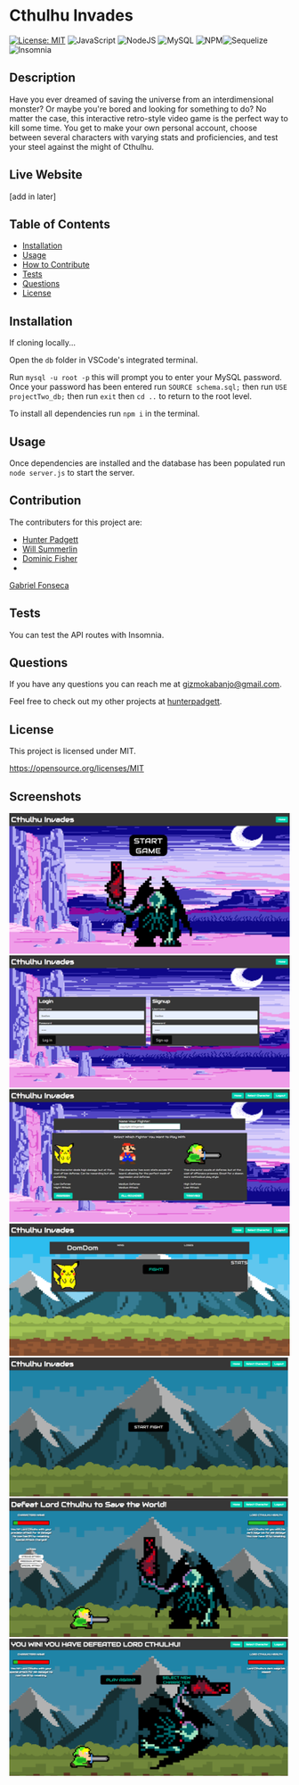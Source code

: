 # Cthulhu Invades #

[![License: MIT](https://img.shields.io/badge/License-MIT-yellow.svg)](https://opensource.org/licenses/MIT) ![JavaScript](https://img.shields.io/badge/javascript-%23323330.svg?style=for-the-badge&logo=javascript&logoColor=%23F7DF1E) ![NodeJS](https://img.shields.io/badge/node.js-6DA55F?style=for-the-badge&logo=node.js&logoColor=white) ![MySQL](https://img.shields.io/badge/mysql-%2300f.svg?style=for-the-badge&logo=mysql&logoColor=white) ![NPM](https://img.shields.io/badge/NPM-%23000000.svg?style=for-the-badge&logo=npm&logoColor=white)![Sequelize](https://img.shields.io/badge/Sequelize-52B0E7?style=for-the-badge&logo=Sequelize&logoColor=white)![Insomnia](https://img.shields.io/badge/Insomnia-black?style=for-the-badge&logo=insomnia&logoColor=5849BE)

## Description ##

Have you ever dreamed of saving the universe from an interdimensional monster? Or maybe you're bored and looking for something to do?  No matter the case, this interactive retro-style video game 
is the perfect way to kill some time.  You get to make your own personal account, choose between several characters with varying stats and proficiencies, and test your steel against the might of Cthulhu.

## Live Website

[add in later]

## Table of Contents

  - [Installation](#installation)
  - [Usage](#usage)
  - [How to Contribute](#how_to_contribute)
  - [Tests](#tests)
  - [Questions](#questions)
  - [License](#license)
  
  ## Installation

  If cloning locally...
  
  Open the ```db``` folder in VSCode's integrated terminal.

  Run ```mysql -u root -p``` this will prompt you to enter your MySQL password. Once your password has been entered run ```SOURCE schema.sql;``` then run ```USE projectTwo_db;``` then run ```exit``` then ```cd ..``` to return to the root level.

  To install all dependencies run ```npm i``` in the terminal.

  ## Usage

  Once dependencies are installed and the database has been populated run ```node server.js``` to start the server.

  ## Contribution

  The contributers for this project are:
  - [Hunter Padgett](https://github.com/HunterPadgett)
  - [Will Summerlin](https://github.com/dubsumm)
  - [Dominic Fisher](https://github.com/DominicFisher18)
  - 
  [Gabriel Fonseca](https://github.com/gabefando)

  ## Tests

  You can test the API routes with Insomnia.

  ## Questions

  If you have any questions you can reach me at gizmokabanjo@gmail.com. 

  Feel free to check out my other projects at [hunterpadgett](https://www.github.com/hunterpadgett).

  ## License
      
  This project is licensed under MIT.

  https://opensource.org/licenses/MIT

## Screenshots

![Home Screen](./public/images/HomeScreen.png "Home Screen")
![Login Screen](./public/images/LoginScreen.png "Login Screen")
![Character Select Screen](./public/images/CharacterSelect.png "Character Select Screen")
![Profile Screen](./public/images/ProfileScreen.png "Profile Screen")
![Start Fight screen](./public/images/StartFight.png "Start Fight Screen")
![Fight Screen](./public/images/FightScreen.png "Fight Screen")
![Victory Screen](./public/images/VictoryScreen.png "Victory Screen")
